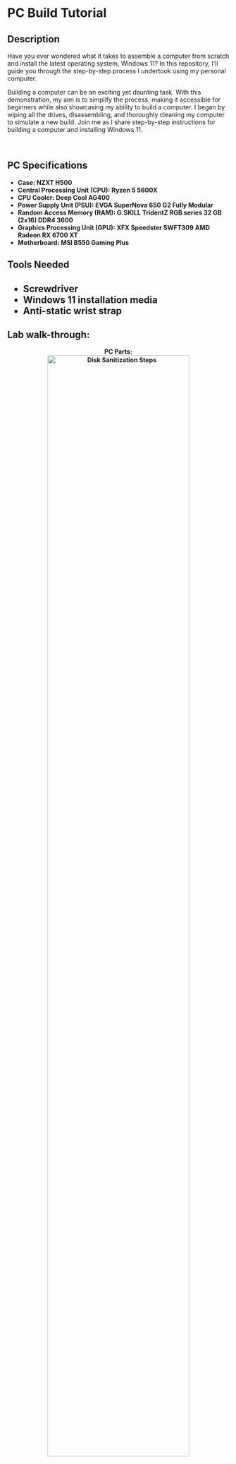 <h1>PC Build Tutorial</h1>


<h2>Description</h2>
Have you ever wondered what it takes to assemble a computer from scratch and install the latest operating system, Windows 11? In this repository, I'll guide you through the step-by-step process I undertook using my personal computer.

Building a computer can be an exciting yet daunting task. With this demonstration, my aim is to simplify the process, making it accessible for beginners while also showcasing my ability to build a computer.
I began by wiping all the drives, disassembling, and thoroughly cleaning my computer to simulate a new build. Join me as I share step-by-step instructions for building a computer and installing Windows 11.

<br />


<h2>PC Specifications </h2>

- <b>Case: NZXT H500</b> 
- <b>Central Processing Unit (CPU): Ryzen 5 5600X</b>
- <b>CPU Cooler: Deep Cool AG400</b>
- <b>Power Supply Unit (PSU): EVGA SuperNova 650 G2 Fully Modular<b/>
- <b>Random Access Memory (RAM): G.SKILL TridentZ RGB series 32 GB (2x16) DDR4 3600<b/>
- <b>Graphics Processing Unit (GPU): XFX Speedster SWFT309 AMD Radeon RX 6700 XT<b/>
- <b>Motherboard: MSI B550 Gaming Plus<b/>


<h2>Tools Needed <h2>

- <b>Screwdriver</b> 
- <b>Windows 11 installation media</b> 
- <b>Anti-static wrist strap</b>
<h2>Lab walk-through:</h2>

<p align="center">
PC Parts: <br/>
<img src="https://i.imgur.com/VoR6Gso.png" height="80%" width="80%" alt="Disk Sanitization Steps"/>
<br />
<br />
Select the disk:  <br/>
<img src="https://i.imgur.com/tcTyMUE.png" height="80%" width="80%" alt="Disk Sanitization Steps"/>
<br />
<br />
Enter the number of passes: <br/>
<img src="https://i.imgur.com/nCIbXbg.png" height="80%" width="80%" alt="Disk Sanitization Steps"/>
<br />
<br />
Confirm your selection:  <br/>
<img src="https://i.imgur.com/cdFHBiU.png" height="80%" width="80%" alt="Disk Sanitization Steps"/>
<br />
<br />
Wait for process to complete (may take some time):  <br/>
<img src="https://i.imgur.com/JL945Ga.png" height="80%" width="80%" alt="Disk Sanitization Steps"/>
<br />
<br />
Sanitization complete:  <br/>
<img src="https://i.imgur.com/K71yaM2.png" height="80%" width="80%" alt="Disk Sanitization Steps"/>
<br />
<br />
Observe the wiped disk:  <br/>
<img src="https://i.imgur.com/AeZkvFQ.png" height="80%" width="80%" alt="Disk Sanitization Steps"/>
</p>

<!--
 ```diff
- text in red
+ text in green
! text in orange
# text in gray
@@ text in purple (and bold)@@
```
--!>
